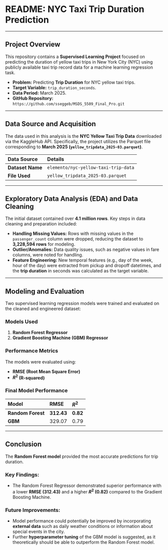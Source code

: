 # README: NYC Taxi Trip Duration Prediction

---

## Project Overview
This repository contains a **Supervised Learning Project** focused on predicting the duration of yellow taxi trips in New York City (NYC) using publicly available taxi trip record data for a machine learning regression task.

* **Problem:** Predicting **Trip Duration** for NYC yellow taxi trips.
* **Target Variable:** `trip_duration_seconds`.
* **Data Period:** March 2025.
* **GitHub Repository:** `https://github.com/sseggeb/MSDS_5509_Final_Pro.git`

---

## Data Source and Acquisition
The data used in this analysis is the **NYC Yellow Taxi Trip Data** downloaded via the KaggleHub API. Specifically, the project utilizes the Parquet file corresponding to **March 2025 (`yellow_tripdata_2025-03.parquet`)**.

| Data Source | Details |
| :--- | :--- |
| **Dataset Name** | `elemento/nyc-yellow-taxi-trip-data` |
| **File Used** | `yellow_tripdata_2025-03.parquet` |

---

## Exploratory Data Analysis (EDA) and Data Cleaning
The initial dataset contained over **4.1 million rows**. Key steps in data cleaning and preparation included:

* **Handling Missing Values:** Rows with missing values in the `passenger_count` column were dropped, reducing the dataset to **3,228,594 rows** for modeling.
* **Outlier/Anomalies:** Data quality issues, such as negative values in fare columns, were noted for handling.
* **Feature Engineering:** New temporal features (e.g., day of the week, hour of the day) were extracted from pickup and dropoff datetimes, and the **trip duration** in seconds was calculated as the target variable.

---

## Modeling and Evaluation
Two supervised learning regression models were trained and evaluated on the cleaned and engineered dataset:

### Models Used
1.  **Random Forest Regressor**
2.  **Gradient Boosting Machine (GBM) Regressor**

### Performance Metrics
The models were evaluated using:
* **RMSE (Root Mean Square Error)**
* **$R^2$ (R-squared)**

### Final Model Performance

| Model | RMSE | $R^2$ |
| :--- | :--- | :--- |
| **Random Forest** | **312.43** | **0.82** |
| **GBM** | 329.07 | 0.79 |

---

## Conclusion

The **Random Forest model** provided the most accurate predictions for trip duration.

### Key Findings:
* The Random Forest Regressor demonstrated superior performance with a lower **RMSE (312.43)** and a higher **$R^2$ (0.82)** compared to the Gradient Boosting Machine.

### Future Improvements:
* Model performance could potentially be improved by incorporating **external data** such as daily weather conditions or information about special events in the city.
* Further **hyperparameter tuning** of the GBM model is suggested, as it theoretically should be able to outperform the Random Forest model.
